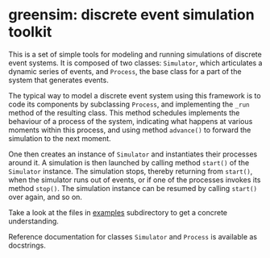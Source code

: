 # greensim: discrete event simulation toolkit

This is a set of simple tools for modeling and running simulations of discrete
event systems. It is composed of two classes: `Simulator`, which articulates a
dynamic series of events, and `Process`, the base class for a part of the
system that generates events.

The typical way to model a discrete event system using this framework is to
code its components by subclassing `Process`, and implementing the `_run`
method of the resulting class. This method schedules implements the behaviour
of a process of the system, indicating what happens at various moments within
this process, and using method `advance()` to forward the simulation to the
next moment.

One then creates an instance of `Simulator` and instantiates their processes
around it. A simulation is then launched by calling method `start()` of the
`Simulator` instance. The simulation stops, thereby returning from `start()`,
when the simulator runs out of events, or if one of the processes invokes
its method `stop()`. The simulation instance can be resumed by calling
`start()` over again, and so on.

Take a look at the files in [examples]() subdirectory to get a concrete
understanding.

Reference documentation for classes `Simulator` and `Process` is available as
docstrings.

